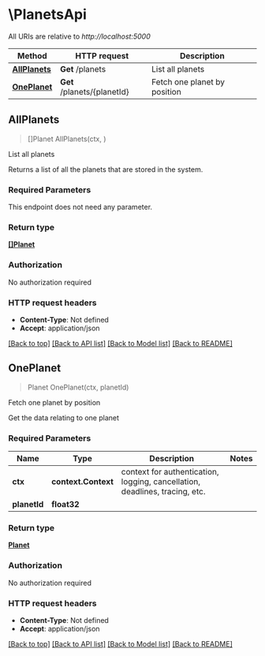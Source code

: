 # \PlanetsApi

All URIs are relative to *http://localhost:5000*

Method | HTTP request | Description
------------- | ------------- | -------------
[**AllPlanets**](PlanetsApi.md#AllPlanets) | **Get** /planets | List all planets
[**OnePlanet**](PlanetsApi.md#OnePlanet) | **Get** /planets/{planetId} | Fetch one planet by position



## AllPlanets

> []Planet AllPlanets(ctx, )

List all planets

Returns a list of all the planets that are stored in the system.

### Required Parameters

This endpoint does not need any parameter.

### Return type

[**[]Planet**](planet.md)

### Authorization

No authorization required

### HTTP request headers

- **Content-Type**: Not defined
- **Accept**: application/json

[[Back to top]](#) [[Back to API list]](../README.md#documentation-for-api-endpoints)
[[Back to Model list]](../README.md#documentation-for-models)
[[Back to README]](../README.md)


## OnePlanet

> Planet OnePlanet(ctx, planetId)

Fetch one planet by position

Get the data relating to one planet

### Required Parameters


Name | Type | Description  | Notes
------------- | ------------- | ------------- | -------------
**ctx** | **context.Context** | context for authentication, logging, cancellation, deadlines, tracing, etc.
**planetId** | **float32**|  | 

### Return type

[**Planet**](planet.md)

### Authorization

No authorization required

### HTTP request headers

- **Content-Type**: Not defined
- **Accept**: application/json

[[Back to top]](#) [[Back to API list]](../README.md#documentation-for-api-endpoints)
[[Back to Model list]](../README.md#documentation-for-models)
[[Back to README]](../README.md)


